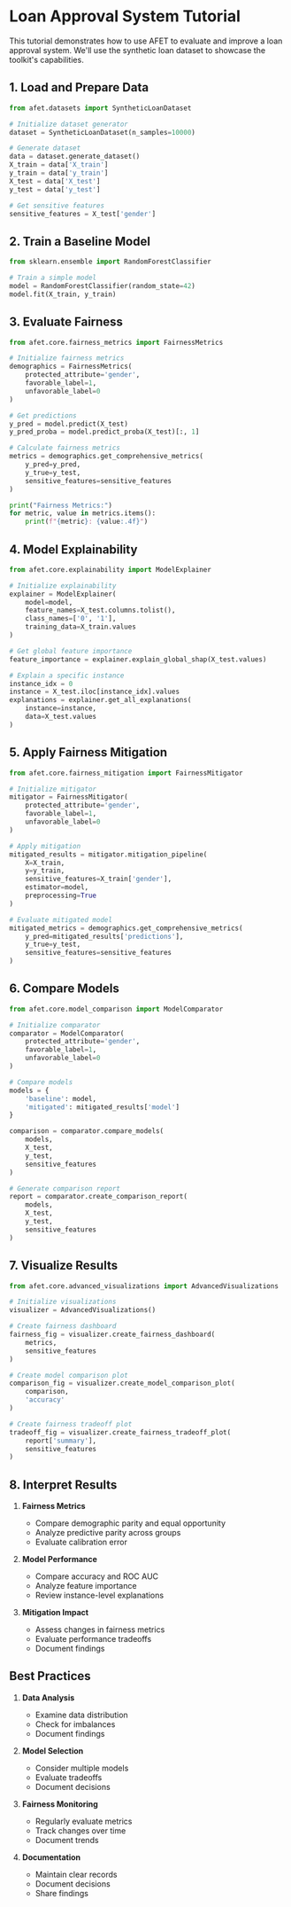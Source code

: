 # Loan Approval System Tutorial

This tutorial demonstrates how to use AFET to evaluate and improve a loan approval system. We'll use the synthetic loan dataset to showcase the toolkit's capabilities.

## 1. Load and Prepare Data

```python
from afet.datasets import SyntheticLoanDataset

# Initialize dataset generator
dataset = SyntheticLoanDataset(n_samples=10000)

# Generate dataset
data = dataset.generate_dataset()
X_train = data['X_train']
y_train = data['y_train']
X_test = data['X_test']
y_test = data['y_test']

# Get sensitive features
sensitive_features = X_test['gender']
```

## 2. Train a Baseline Model

```python
from sklearn.ensemble import RandomForestClassifier

# Train a simple model
model = RandomForestClassifier(random_state=42)
model.fit(X_train, y_train)
```

## 3. Evaluate Fairness

```python
from afet.core.fairness_metrics import FairnessMetrics

# Initialize fairness metrics
demographics = FairnessMetrics(
    protected_attribute='gender',
    favorable_label=1,
    unfavorable_label=0
)

# Get predictions
y_pred = model.predict(X_test)
y_pred_proba = model.predict_proba(X_test)[:, 1]

# Calculate fairness metrics
metrics = demographics.get_comprehensive_metrics(
    y_pred=y_pred,
    y_true=y_test,
    sensitive_features=sensitive_features
)

print("Fairness Metrics:")
for metric, value in metrics.items():
    print(f"{metric}: {value:.4f}")
```

## 4. Model Explainability

```python
from afet.core.explainability import ModelExplainer

# Initialize explainability
explainer = ModelExplainer(
    model=model,
    feature_names=X_test.columns.tolist(),
    class_names=['0', '1'],
    training_data=X_train.values
)

# Get global feature importance
feature_importance = explainer.explain_global_shap(X_test.values)

# Explain a specific instance
instance_idx = 0
instance = X_test.iloc[instance_idx].values
explanations = explainer.get_all_explanations(
    instance=instance,
    data=X_test.values
)
```

## 5. Apply Fairness Mitigation

```python
from afet.core.fairness_mitigation import FairnessMitigator

# Initialize mitigator
mitigator = FairnessMitigator(
    protected_attribute='gender',
    favorable_label=1,
    unfavorable_label=0
)

# Apply mitigation
mitigated_results = mitigator.mitigation_pipeline(
    X=X_train,
    y=y_train,
    sensitive_features=X_train['gender'],
    estimator=model,
    preprocessing=True
)

# Evaluate mitigated model
mitigated_metrics = demographics.get_comprehensive_metrics(
    y_pred=mitigated_results['predictions'],
    y_true=y_test,
    sensitive_features=sensitive_features
)
```

## 6. Compare Models

```python
from afet.core.model_comparison import ModelComparator

# Initialize comparator
comparator = ModelComparator(
    protected_attribute='gender',
    favorable_label=1,
    unfavorable_label=0
)

# Compare models
models = {
    'baseline': model,
    'mitigated': mitigated_results['model']
}

comparison = comparator.compare_models(
    models,
    X_test,
    y_test,
    sensitive_features
)

# Generate comparison report
report = comparator.create_comparison_report(
    models,
    X_test,
    y_test,
    sensitive_features
)
```

## 7. Visualize Results

```python
from afet.core.advanced_visualizations import AdvancedVisualizations

# Initialize visualizations
visualizer = AdvancedVisualizations()

# Create fairness dashboard
fairness_fig = visualizer.create_fairness_dashboard(
    metrics,
    sensitive_features
)

# Create model comparison plot
comparison_fig = visualizer.create_model_comparison_plot(
    comparison,
    'accuracy'
)

# Create fairness tradeoff plot
tradeoff_fig = visualizer.create_fairness_tradeoff_plot(
    report['summary'],
    sensitive_features
)
```

## 8. Interpret Results

1. **Fairness Metrics**
   - Compare demographic parity and equal opportunity
   - Analyze predictive parity across groups
   - Evaluate calibration error

2. **Model Performance**
   - Compare accuracy and ROC AUC
   - Analyze feature importance
   - Review instance-level explanations

3. **Mitigation Impact**
   - Assess changes in fairness metrics
   - Evaluate performance tradeoffs
   - Document findings

## Best Practices

1. **Data Analysis**
   - Examine data distribution
   - Check for imbalances
   - Document findings

2. **Model Selection**
   - Consider multiple models
   - Evaluate tradeoffs
   - Document decisions

3. **Fairness Monitoring**
   - Regularly evaluate metrics
   - Track changes over time
   - Document trends

4. **Documentation**
   - Maintain clear records
   - Document decisions
   - Share findings
